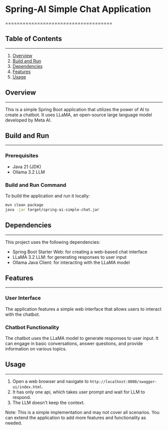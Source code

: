 # Spring-AI Simple Chat Application
=====================================

## Table of Contents
-----------------

1. [Overview](#overview)
2. [Build and Run](#build-and-run)
3. [Dependencies](#dependencies)
4. [Features](#features)
5. [Usage](#usage)

## Overview
-----------

This is a simple Spring Boot application that utilizes the power of AI to create a chatbot. It uses LLaMA, an open-source large language model developed by Meta AI.

## Build and Run
-----------------

### Prerequisites

* Java 21 (JDK)
* Ollama 3.2 LLM

### Build and Run Command

To build the application and run it locally:

```bash
mvn clean package
java -jar target/spring-ai-simple-chat.jar
```

## Dependencies
--------------

This project uses the following dependencies:

* Spring Boot Starter Web: for creating a web-based chat interface
* LLaMA 3.2 LLM: for generating responses to user input
* Ollama Java Client: for interacting with the LLaMA model

## Features
---------

### User Interface

The application features a simple web interface that allows users to interact with the chatbot.

### Chatbot Functionality

The chatbot uses the LLaMA model to generate responses to user input. It can engage in basic conversations, answer questions, and provide information on various topics.

## Usage
-----

1. Open a web browser and navigate to `http://localhost:8080/swagger-ui/index.html`.
2. It has only one api, which takes user prompt and wait for LLM to respond.
3. The LLM doesn't keep the context.

Note: This is a simple implementation and may not cover all scenarios. You can extend the application to add more features and functionality as needed.